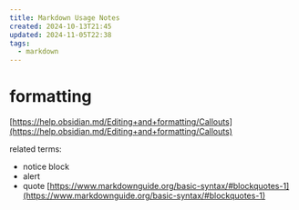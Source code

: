 ```yaml
---
title: Markdown Usage Notes
created: 2024-10-13T21:45
updated: 2024-11-05T22:38
tags:
  - markdown
---
```


# formatting

[https://help.obsidian.md/Editing+and+formatting/Callouts](https://help.obsidian.md/Editing+and+formatting/Callouts)

related terms:

- notice block
- alert
- quote [https://www.markdownguide.org/basic-syntax/#blockquotes-1](https://www.markdownguide.org/basic-syntax/#blockquotes-1)
